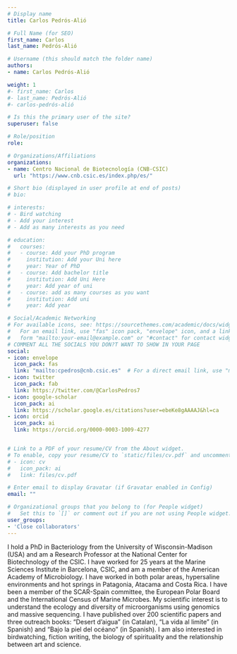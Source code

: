 ```yaml
---
# Display name
title: Carlos Pedrós-Alió

# Full Name (for SEO)
first_name: Carlos
last_name: Pedrós-Alió

# Username (this should match the folder name)
authors:
- name: Carlos Pedrós-Alió

weight: 1
#- first_name: Carlos
#- last_name: Pedrós-Alió
#- carlos-pedrós-alió

# Is this the primary user of the site?
superuser: false

# Role/position
role: 

# Organizations/Affiliations
organizations:
- name: Centro Nacional de Biotecnología (CNB-CSIC)
  url: "https://www.cnb.csic.es/index.php/es/"

# Short bio (displayed in user profile at end of posts)
# bio: 

# interests:
# - Bird watching
# - Add your interest
# - Add as many interests as you need

# education:
#   courses:
#   - course: Add your PhD program
#     institution: Add your Uni here
#     year: Year of PhD
#   - course: Add bachelor title
#     institution: Add Uni Here
#     year: Add year of uni
#   - course: add as many courses as you want
#     institution: Add uni
#     year: Add year

# Social/Academic Networking
# For available icons, see: https://sourcethemes.com/academic/docs/widgets/#icons
#   For an email link, use "fas" icon pack, "envelope" icon, and a link in the
#   form "mailto:your-email@example.com" or "#contact" for contact widget.
# COMMENT ALL THE SOCIALS YOU DON?T WANT TO SHOW IN YOUR PAGE
social:
- icon: envelope
  icon_pack: fas
  link: "mailto:cpedros@cnb.csic.es"  # For a direct email link, use "mailto:test@example.org".
- icon: twitter
  icon_pack: fab
  link: https://twitter.com/@CarlosPedros7
- icon: google-scholar
  icon_pack: ai
  link: https://scholar.google.es/citations?user=ebeKe8gAAAAJ&hl=ca
- icon: orcid
  icon_pack: ai
  link: https://orcid.org/0000-0003-1009-4277


# Link to a PDF of your resume/CV from the About widget.
# To enable, copy your resume/CV to `static/files/cv.pdf` and uncomment the lines below.
# - icon: cv
#   icon_pack: ai
#   link: files/cv.pdf

# Enter email to display Gravatar (if Gravatar enabled in Config)
email: ""

# Organizational groups that you belong to (for People widget)
#   Set this to `[]` or comment out if you are not using People widget.
user_groups:  
- 'Close collaborators'
---
```

I hold a PhD in Bacteriology from the University of Wisconsin-Madison (USA) and am a Research Professor at the National Center for Biotechnology of the CSIC. I have worked for 25 years at the Marine Sciences Institute in Barcelona, CSIC, and am a member of the American Academy of Microbiology. I have worked in both polar areas, hypersaline environments and hot springs in Patagonia, Atacama and Costa Rica. I have been a member of the SCAR-Spain committee, the European Polar Board and the International Census of Marine Microbes. My scientific interest is to understand the ecology and diversity of microorganisms using genomics and massive sequencing. I have published over 200 scientific papers and three outreach books: “Desert d’aigua” (in Catalan), “La vida al limite” (in Spanish) and “Bajo la piel del océano” (in Spanish). I am also interested in birdwatching, fiction writing, the biology of spirituality and the relationship between art and science.


